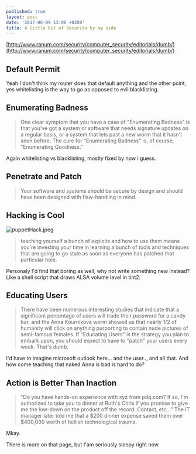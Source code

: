 ```yaml
---
published: true
layout: post
date: '2017-06-09 13:06 +0200'
title: A little bit of Securita by my side
---
```

[http://www.ranum.com/security/computer_security/editorials/dumb/](http://www.ranum.com/security/computer_security/editorials/dumb/)

## Default Permit

Yeah I don't think my router does that default anything and the other point, yes whitelisting is the way to go as opposed to evil blacklisting.

## Enumerating Badness

> One clear symptom that you have a case of "Enumerating Badness" is that you've got a system or software that needs signature updates on a regular basis, or a system that lets past a new worm that it hasn't seen before. The cure for "Enumerating Badness" is, of course, "Enumerating Goodness."

Again whitelisting vs blacklisting, mostly fixed by now i guess.

## Penetrate and Patch 

> Your software and systems should be secure by design and should have been designed with flaw-handling in mind.

## Hacking is Cool

![puppetHack.jpeg]({{site.baseurl}}/media/puppetHack.jpeg)

>  teaching yourself a bunch of exploits and how to use them means you're investing your time in learning a bunch of tools and techniques that are going to go stale as soon as everyone has patched that particular hole. 

Personaly I'd find that boring as well, why not write something new instead? Like a shell script that draws ALSA volume level in tint2.

## Educating Users

> There have been numerous interesting studies that indicate that a significant percentage of users will trade their password for a candy bar, and the Anna Kournikova worm showed us that nearly 1/2 of humanity will click on anything purporting to contain nude pictures of semi-famous females. If "Educating Users" is the strategy you plan to embark upon, you should expect to have to "patch" your users every week. That's dumb. 

I'd have to imagine microsoft outlook here... and the user.., and all that. And how come teaching that naked Anna is bad is hard to do?

## Action is Better Than Inaction

> "Do you have hands-on experience with xyz from pdq.com? If so, I'm authorized to take you to dinner at Ruth's Chris if you promise to give me the low-down on the product off the record. Contact, etc..." The IT manager later told me that a $200 dinner expense saved them over $400,000 worth of hellish technological trauma.

Mkay.

There is more on that page, but I'am seriously sleepy right now.
